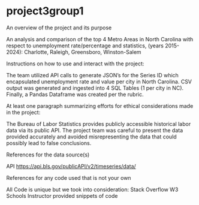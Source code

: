 # project3group1
An overview of the project and its purpose

An analysis and comparison of the top 4 Metro Areas in North Carolina with respect to unemployment rate/percentage and statistics, (years 2015-2024):  Charlotte, Raleigh, Greensboro, Winston-Salem

Instructions on how to use and interact with the project:

The team utilized API calls to generate JSON’s for the Series ID which encapsulated unemployment rate and value per city in North Carolina.  CSV output was generated and ingested into 4 SQL Tables (1 per city in NC).  Finally, a Pandas Dataframe was created per the rubric.

At least one paragraph summarizing efforts for ethical considerations made in the project:

The Bureau of Labor Statistics provides publicly accessible historical labor data via its public API.  The project team was careful to present the data provided accurately and avoided misrepresenting the data that could possibly lead to false conclusions. 

References for the data source(s)

API https://api.bls.gov/publicAPI/v2/timeseries/data/

References for any code used that is not your own

All Code is unique but we took into consideration: 
Stack Overflow
W3 Schools
Instructor provided snippets of code


